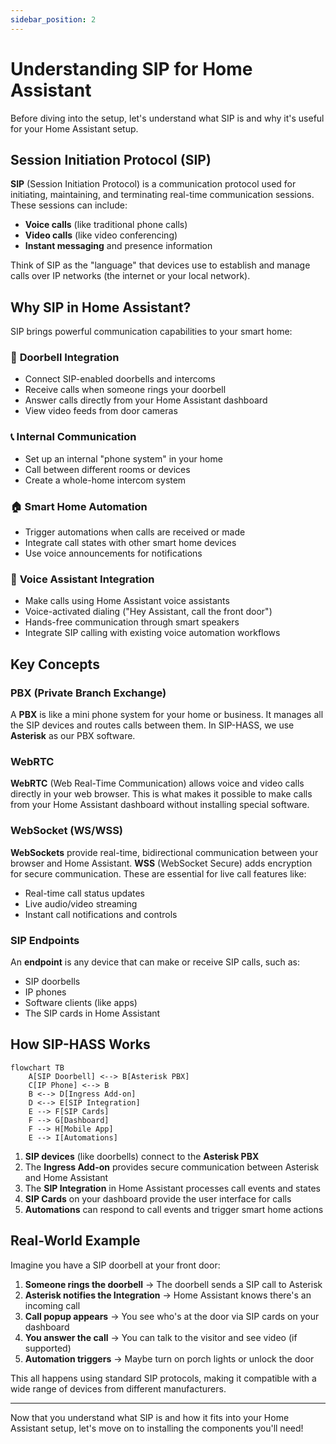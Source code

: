 ```yaml
---
sidebar_position: 2
---
```


# Understanding SIP for Home Assistant

Before diving into the setup, let's understand what SIP is and why it's useful for your Home Assistant setup.

## Session Initiation Protocol (SIP)

**SIP** (Session Initiation Protocol) is a communication protocol used for initiating, maintaining, and terminating real-time communication sessions. These sessions can include:

- **Voice calls** (like traditional phone calls)
- **Video calls** (like video conferencing)
- **Instant messaging** and presence information

Think of SIP as the "language" that devices use to establish and manage calls over IP networks (the internet or your local network).

## Why SIP in Home Assistant?

SIP brings powerful communication capabilities to your smart home:

### 🔔 **Doorbell Integration**
- Connect SIP-enabled doorbells and intercoms
- Receive calls when someone rings your doorbell
- Answer calls directly from your Home Assistant dashboard
- View video feeds from door cameras

### 📞 **Internal Communication**
- Set up an internal "phone system" in your home
- Call between different rooms or devices
- Create a whole-home intercom system

### 🏠 **Smart Home Automation**
- Trigger automations when calls are received or made
- Integrate call states with other smart home devices
- Use voice announcements for notifications

### 🎤 **Voice Assistant Integration**
- Make calls using Home Assistant voice assistants
- Voice-activated dialing ("Hey Assistant, call the front door")
- Hands-free communication through smart speakers
- Integrate SIP calling with existing voice automation workflows

## Key Concepts

### PBX (Private Branch Exchange)
A **PBX** is like a mini phone system for your home or business. It manages all the SIP devices and routes calls between them. In SIP-HASS, we use **Asterisk** as our PBX software.

### WebRTC
**WebRTC** (Web Real-Time Communication) allows voice and video calls directly in your web browser. This is what makes it possible to make calls from your Home Assistant dashboard without installing special software.

### WebSocket (WS/WSS)
**WebSockets** provide real-time, bidirectional communication between your browser and Home Assistant. **WSS** (WebSocket Secure) adds encryption for secure communication. These are essential for live call features like:
- Real-time call status updates
- Live audio/video streaming
- Instant call notifications and controls

### SIP Endpoints
An **endpoint** is any device that can make or receive SIP calls, such as:
- SIP doorbells
- IP phones  
- Software clients (like apps)
- The SIP cards in Home Assistant

## How SIP-HASS Works

```mermaid
flowchart TB
    A[SIP Doorbell] <--> B[Asterisk PBX]
    C[IP Phone] <--> B
    B <--> D[Ingress Add-on]
    D <--> E[SIP Integration]
    E --> F[SIP Cards]
    F --> G[Dashboard]
    F --> H[Mobile App]
    E --> I[Automations]
```

1. **SIP devices** (like doorbells) connect to the **Asterisk PBX**
2. The **Ingress Add-on** provides secure communication between Asterisk and Home Assistant
3. The **SIP Integration** in Home Assistant processes call events and states
4. **SIP Cards** on your dashboard provide the user interface for calls
5. **Automations** can respond to call events and trigger smart home actions

## Real-World Example

Imagine you have a SIP doorbell at your front door:

1. **Someone rings the doorbell** → The doorbell sends a SIP call to Asterisk
2. **Asterisk notifies the Integration** → Home Assistant knows there's an incoming call
3. **Call popup appears** → You see who's at the door via SIP cards on your dashboard
4. **You answer the call** → You can talk to the visitor and see video (if supported)
5. **Automation triggers** → Maybe turn on porch lights or unlock the door

This all happens using standard SIP protocols, making it compatible with a wide range of devices from different manufacturers.

---

Now that you understand what SIP is and how it fits into your Home Assistant setup, let's move on to installing the components you'll need!